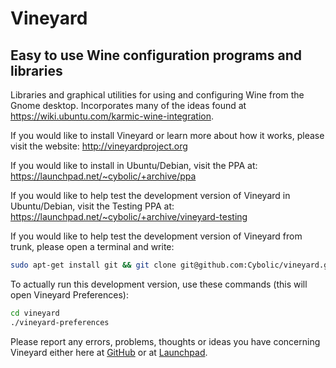 # Vineyard

## Easy to use Wine configuration programs and libraries

Libraries and graphical utilities for using and configuring Wine from the Gnome desktop.
Incorporates many of the ideas found at https://wiki.ubuntu.com/karmic-wine-integration.

If you would like to install Vineyard or learn more about how it works, please visit the website:
http://vineyardproject.org

If you would like to install in Ubuntu/Debian, visit the PPA at:
https://launchpad.net/~cybolic/+archive/ppa

If you would like to help test the development version of Vineyard in Ubuntu/Debian, visit the Testing PPA at:
https://launchpad.net/~cybolic/+archive/vineyard-testing

If you would like to help test the development version of Vineyard from trunk, please open a terminal and write:
```bash
sudo apt-get install git && git clone git@github.com:Cybolic/vineyard.git
```

To actually run this development version, use these commands (this will open Vineyard Preferences):
```bash
cd vineyard
./vineyard-preferences
```

Please report any errors, problems, thoughts or ideas you have concerning Vineyard either here at [GitHub](https://github.com/Cybolic/vineyard/issues) or at [Launchpad](https://bugs.launchpad.net/vineyard).
